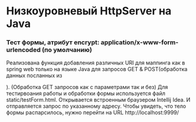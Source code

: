 # Низкоуровневый HttpServer на Java

### Тест формы, атрибут encrypt: application/x-www-form-urlencoded (по умолчанию)

Реализована функция добавления различных URI для маппинга как в spring web только на языке Java для запросов GET & POST(обработка данных посланных из <form>).
(Обработка GET запросов как с параметрами так и без)
Для тестирвоания работы и обработки формы используется файл static/testForm.html.
Открывается встроенным браузером Intellij Idea. И отправляется запрос по указанному адресу. 
Чтобы увидеть, что тело формы распарсилось, нужно перейти на URL http://localhost:9999/
